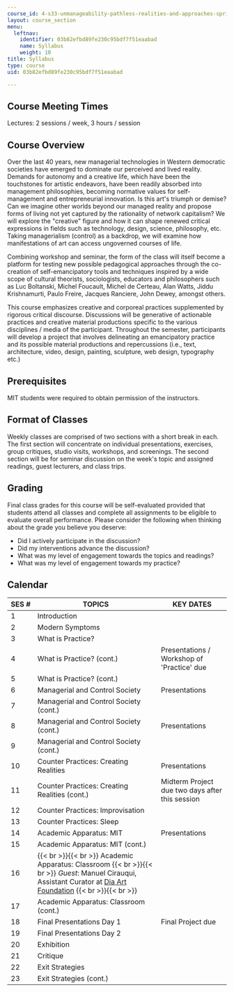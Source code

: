 ```yaml
---
course_id: 4-s33-unmanageability-pathless-realities-and-approaches-spring-2015
layout: course_section
menu:
  leftnav:
    identifier: 03b82efbd89fe230c95bdf7f51eaabad
    name: Syllabus
    weight: 10
title: Syllabus
type: course
uid: 03b82efbd89fe230c95bdf7f51eaabad

---
```


Course Meeting Times
--------------------

Lectures: 2 sessions / week, 3 hours / session

Course Overview
---------------

Over the last 40 years, new managerial technologies in Western democratic societies have emerged to dominate our perceived and lived reality. Demands for autonomy and a creative life, which have been the touchstones for artistic endeavors, have been readily absorbed into management philosophies, becoming normative values for self-management and entrepreneurial innovation. Is this art's triumph or demise? Can we imagine other worlds beyond our managed reality and propose forms of living not yet captured by the rationality of network capitalism? We will explore the "creative" figure and how it can shape renewed critical expressions in fields such as technology, design, science, philosophy, etc. Taking managerialism (control) as a backdrop, we will examine how manifestations of art can access ungoverned courses of life.

Combining workshop and seminar, the form of the class will itself become a platform for testing new possible pedagogical approaches through the co-creation of self-emancipatory tools and techniques inspired by a wide scope of cultural theorists, sociologists, educators and philosophers such as Luc Boltanski, Michel Foucault, Michel de Certeau, Alan Watts, Jiddu Krishnamurti, Paulo Freire, Jacques Ranciere, John Dewey, amongst others.

This course emphasizes creative and corporeal practices supplemented by rigorous critical discourse. Discussions will be generative of actionable practices and creative material productions specific to the various disciplines / media of the participant. Throughout the semester, participants will develop a project that involves delineating an emancipatory practice and its possible material productions and repercussions (i.e., text, architecture, video, design, painting, sculpture, web design, typography etc.)

Prerequisites
-------------

MIT students were required to obtain permission of the instructors.

Format of Classes
-----------------

Weekly classes are comprised of two sections with a short break in each. The first section will concentrate on individual presentations, exercises, group critiques, studio visits, workshops, and screenings. The second section will be for seminar discussion on the week's topic and assigned readings, guest lecturers, and class trips.

Grading
-------

Final class grades for this course will be self-evaluated provided that students attend all classes and complete all assignments to be eligible to evaluate overall performance. Please consider the following when thinking about the grade you believe you deserve:

*   Did I actively participate in the discussion?
*   Did my interventions advance the discussion?
*   What was my level of engagement towards the topics and readings?
*   What was my level of engagement towards my practice?

Calendar
--------

| SES # | TOPICS | KEY DATES |
| --- | --- | --- |
| 1 | Introduction | &nbsp; |
| 2 | Modern Symptoms | &nbsp; |
| 3 | What is Practice? | &nbsp; |
| 4 | What is Practice? (cont.) | Presentations / Workshop of 'Practice' due |
| 5 | What is Practice? (cont.) | &nbsp; |
| 6 | Managerial and Control Society | Presentations |
| 7 | Managerial and Control Society (cont.) | &nbsp; |
| 8 | Managerial and Control Society (cont.) | Presentations |
| 9 | Managerial and Control Society (cont.) | &nbsp; |
| 10 | Counter Practices: Creating Realities | Presentations |
| 11 | Counter Practices: Creating Realities (cont.) | Midterm Project due two days after this session |
| 12 | Counter Practices: Improvisation | &nbsp; |
| 13 | Counter Practices: Sleep | &nbsp; |
| 14 | Academic Apparatus: MIT | Presentations |
| 15 | Academic Apparatus: MIT (cont.) | &nbsp; |
| 16 |  {{< br >}}{{< br >}} Academic Apparatus: Classroom {{< br >}}{{< br >}} _Guest_: Manuel Cirauqui, Assistant Curator at [Dia Art Foundation](http://www.diaart.org/) {{< br >}}{{< br >}}  | &nbsp; |
| 17 | Academic Apparatus: Classroom (cont.) | &nbsp; |
| 18 | Final Presentations Day 1 | Final Project due |
| 19 | Final Presentations Day 2 | &nbsp; |
| 20 | Exhibition | &nbsp; |
| 21 | Critique | &nbsp; |
| 22 | Exit Strategies | &nbsp; |
| 23 | Exit Strategies (cont.) |